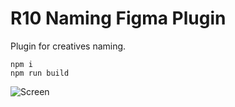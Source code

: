 # R10 Naming Figma Plugin

Plugin for creatives naming.

```
npm i
npm run build
```


![Screen](https://github.com/Ilyacnt/r10-naming-figma-plugin/assets/91633394/0e829299-f841-4359-9e1c-ca9a5374b8bb)
